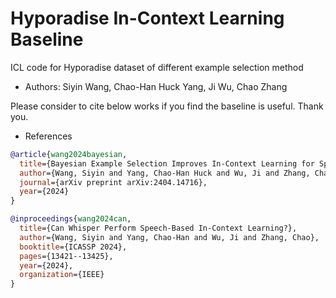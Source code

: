 # Hyporadise In-Context Learning Baseline
ICL code for Hyporadise dataset of different example selection method

- Authors: Siyin Wang, Chao-Han Huck Yang, Ji Wu, Chao Zhang


Please consider to cite below works if you find the baseline is useful. Thank you.
- References

```bib
@article{wang2024bayesian,
  title={Bayesian Example Selection Improves In-Context Learning for Speech, Text, and Visual Modalities},
  author={Wang, Siyin and Yang, Chao-Han Huck and Wu, Ji and Zhang, Chao},
  journal={arXiv preprint arXiv:2404.14716},
  year={2024}
}

@inproceedings{wang2024can,
  title={Can Whisper Perform Speech-Based In-Context Learning?},
  author={Wang, Siyin and Yang, Chao-Han and Wu, Ji and Zhang, Chao},
  booktitle={ICASSP 2024},
  pages={13421--13425},
  year={2024},
  organization={IEEE}
}
```
